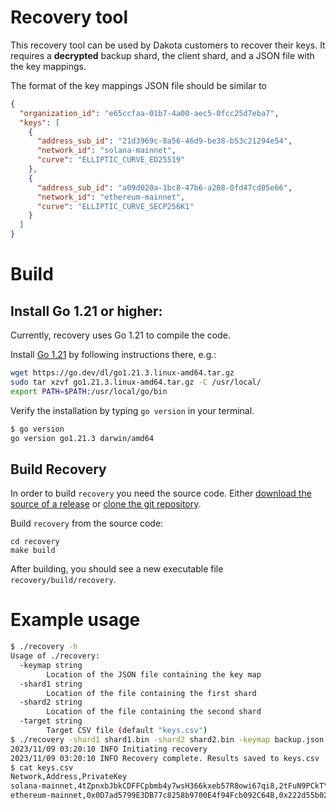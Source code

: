 # Recovery tool

This recovery tool can be used by Dakota customers to recover their keys.
It requires a **decrypted** backup shard, the client shard, and a JSON file with the key mappings.

The format of the key mappings JSON file should be similar to

```json
{
  "organization_id": "e65ccfaa-01b7-4a00-aec5-0fcc25d7eba7",
  "keys": [
    {
      "address_sub_id": "21d3969c-8a56-46d9-be38-b53c21294e54",
      "network_id": "solana-mainnet",
      "curve": "ELLIPTIC_CURVE_ED25519"
    },
    {
      "address_sub_id": "a09d020a-1bc8-47b6-a208-0fd47cd05e66",
      "network_id": "ethereum-mainnet",
      "curve": "ELLIPTIC_CURVE_SECP256K1"
    }
  ]
}

```

# Build

## Install Go 1.21 or higher:

Currently, recovery uses Go 1.21 to compile the code.

Install [Go 1.21](https://go.dev/doc/install) by following instructions there, e.g.:

```sh
wget https://go.dev/dl/go1.21.3.linux-amd64.tar.gz
sudo tar xzvf go1.21.3.linux-amd64.tar.gz -C /usr/local/
export PATH=$PATH:/usr/local/go/bin
```

Verify the installation by typing `go version` in your terminal.

```sh
$ go version
go version go1.21.3 darwin/amd64
```

## Build Recovery

In order to build `recovery` you need the source code. Either [download the source of a release](https://github.com/dakota-xyz/recovery/releases) or [clone the git repository](https://github.com/dakota-xyz/recovery).

Build `recovery` from the source code:

``` 
cd recovery
make build
```

After building, you should see a new executable file `recovery/build/recovery`.

# Example usage

```bash
$ ./recovery -h
Usage of ./recovery:
  -keymap string
        Location of the JSON file containing the key map
  -shard1 string
        Location of the file containing the first shard
  -shard2 string
        Location of the file containing the second shard
  -target string
        Target CSV file (default "keys.csv")
$ ./recovery -shard1 shard1.bin -shard2 shard2.bin -keymap backup.json
2023/11/09 03:20:10 INFO Initiating recovery
2023/11/09 03:20:10 INFO Recovery complete. Results saved to keys.csv
$ cat keys.csv
Network,Address,PrivateKey
solana-mainnet,4tZpnxbJbkCDFFCpbmb4y7wsH366kxeb57R8owi67qi8,2tFuN9PCkTYsDV6rq8RauJZEmyBs7x8rLoSAFYD5JcQMCzVzStq45VeUVDDghGqXaYm8muC8YECzgoqTkyPph8gp
ethereum-mainnet,0x0D7ad5799E3DB77c8258b9700E4f94Fcb092C64B,0x222d55b028c7896058d28af1d44c55d45264c470f2a93e7b013076e68b7bfa25
```
